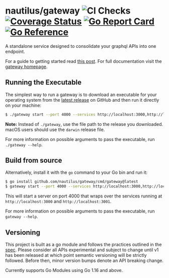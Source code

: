 # nautilus/gateway ![CI Checks](https://github.com/nautilus/gateway/workflows/CI%20Checks/badge.svg?branch=master) [![Coverage Status](https://coveralls.io/repos/github/nautilus/gateway/badge.svg?branch=master)](https://coveralls.io/github/nautilus/gateway?branch=master) [![Go Report Card](https://goreportcard.com/badge/github.com/nautilus/gateway)](https://goreportcard.com/report/github.com/nautilus/gateway) [![Go Reference](https://pkg.go.dev/badge/github.com/nautilus/gateway.svg)](https://pkg.go.dev/github.com/nautilus/gateway)

A standalone service designed to consolidate your graphql APIs into one endpoint.

For a guide to getting started read [this post](https://medium.com/@aaivazis/a-guide-to-schema-federation-part-1-995b639ac035). For full documentation visit the [gateway homepage](https://gateway.nautilus.dev).

## Running the Executable

The simplest way to run a gateway is to download an executable for your operating system
from the [latest release][latest] on GitHub and then run it directly on your machine:

```bash
$ ./gateway start --port 4000 --services http://localhost:3000,http://localhost:3001
```

**Note:** Instead of `./gateway`, use the file path to the release you downloaded.
macOS users should use the `darwin` release file.

For more information on possible arguments to pass the executable, run `./gateway --help`.

[latest]: https://github.com/nautilus/gateway/releases/latest

## Build from source

Alternatively, install it with the `go` command to your Go bin and run it:
```bash
$ go install github.com/nautilus/gateway/cmd/gateway@latest
$ gateway start --port 4000 --services http://localhost:3000,http://localhost:3001
```

This will start a server on port 4000 that wraps over the services
running at `http://localhost:3000` and `http://localhost:3001`.

For more information on possible arguments to pass the executable, run `gateway --help`.

## Versioning

This project is built as a go module and follows the practices outlined in the [spec](https://github.com/golang/go/wiki/Modules). Please consider all APIs experimental and subject
to change until v1 has been released at which point semantic versioning will be strictly followed. Before
then, minor version bumps denote an API breaking change.

Currently supports Go Modules using Go 1.16 and above.
